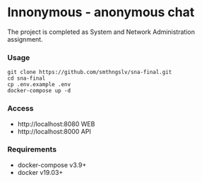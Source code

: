 # Innonymous - anonymous chat
The project is completed as System and Network Administration assignment.
### Usage
```
git clone https://github.com/smthngslv/sna-final.git
cd sna-final
cp .env.example .env
docker-compose up -d
```

### Access
* http://localhost:8080 WEB
* http://localhost:8000 API

### Requirements
* docker-compose v3.9+
* docker v19.03+
